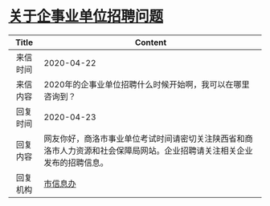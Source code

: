 # <a href="http://www.shangluo.gov.cn/zmhd/ldxxxx.jsp?urltype=leadermail.LeaderMailContentUrl&wbtreeid=1112&leadermailid=5806">关于企事业单位招聘问题</a>
| Title |                           Content                            |
|:-----:|--------------------------------------------------------------|
| 来信时间  | 2020-04-22                                                   |
| 来信内容  | 2020年的企事业单位招聘什么时候开始啊，我可以在哪里咨询到？                              |
| 回复时间  | 2020-04-23                                                   |
| 回复内容  | 网友你好，商洛市事业单位考试时间请密切关注陕西省和商洛市人力资源和社会保障局网站。企业招聘请关注相关企业发布的招聘信息。 |
| 回复机构  | <a href="../../categories/agencies/市信息办.md">市信息办</a>         |